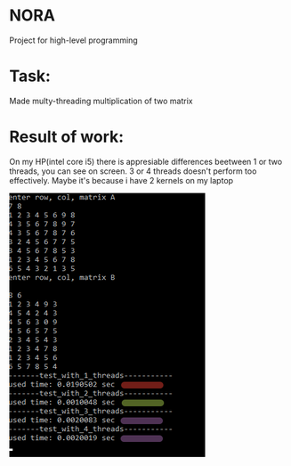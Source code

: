 # NORA
Project for high-level programming 

# Task:
Made multy-threading multiplication of two matrix
# Result of work:
On my HP(intel core i5) there is appresiable differences beetween 1 or two threads, you can see on screen. 
3 or 4 threads doesn't perform too effectively. Maybe it's because i  have 2 kernels on my laptop

![Screenshot](2017-07-01_11-30-44.png)
